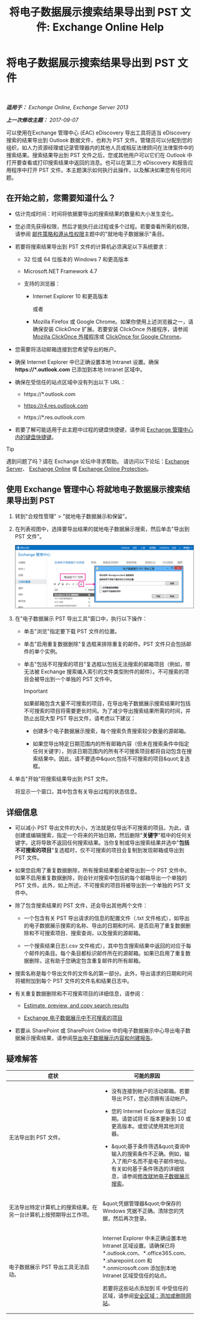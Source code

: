 ﻿---
title: '将电子数据展示搜索结果导出到 PST 文件: Exchange Online Help'
TOCTitle: 将电子数据展示搜索结果导出到 PST 文件
ms:assetid: bc47f5f9-d056-4b69-b669-ae65fad541c8
ms:mtpsurl: https://technet.microsoft.com/zh-cn/library/Dn440164(v=EXCHG.150)
ms:contentKeyID: 59636322
ms.date: 05/23/2018
mtps_version: v=EXCHG.150
ms.translationtype: MT
---

# 将电子数据展示搜索结果导出到 PST 文件

 

_**适用于：** Exchange Online, Exchange Server 2013_

_**上一次修改主题：** 2017-09-07_

可以使用在Exchange 管理中心 (EAC) eDiscovery 导出工具将适当 eDiscovery 搜索的结果导出到 Outlook 数据文件，也称为 PST 文件。管理员可以分配到您的组织，如人力资源经理或记录管理器内的其他人员或相反法律顾问在法律案件中的搜索结果。搜索结果导出到 PST 文件之后，您或其他用户可以它们在 Outlook 中打开要查看或打印搜索结果中返回的消息。也可以在第三方 eDiscovery 和报告应用程序中打开 PST 文件。本主题演示如何执行此操作，以及解决如果您有任何问题。

## 在开始之前，您需要知道什么？

  - 估计完成时间：时间将依据要导出的搜索结果的数量和大小发生变化。

  - 您必须先获得权限，然后才能执行此过程或多个过程。若要查看所需的权限，请参阅 [邮件策略和遵从性权限](messaging-policy-and-compliance-permissions-exchange-2013-help.md)主题中的&#34;就地电子数据展示&#34;条目。

  - 若要将搜索结果导出到 PST 文件的计算机必须满足以下系统要求：
    
      - 32 位或 64 位版本的 Windows 7 和更高版本
    
      - Microsoft.NET Framework 4.7
    
      - 支持的浏览器：
        
          - Internet Explorer 10 和更高版本
            
            或者
        
          - Mozilla Firefox 或 Google Chrome。如果你使用上述浏览器之一，请确保安装 *ClickOnce* 扩展。若要安装 ClickOnce 外接程序，请参阅 [Mozilla ClickOnce 外接程序](https://addons.mozilla.org/zh-cn/firefox/search/?q=clickonce%26cat=1%2c0%26appver=%26platform=)或 [ClickOnce for Google Chrome](https://chrome.google.com/webstore/search/clickonce?_category=extensions)。

  - 您需要将活动邮箱连接到您希望导出的帐户。

  - 确保 Internet Explorer 中已正确设置本地 Intranet 设置。确保 **https://\*.outlook.com** 已添加到本地 Intranet 区域中。

  - 确保在受信任的站点区域中没有列出以下 URL：
    
      - https://\*.outlook.com
    
      - https://r4.res.outlook.com
    
      - https://\*.res.outlook.com

  - 若要了解可能适用于此主题中过程的键盘快捷键，请参阅 [Exchange 管理中心内的键盘快捷键](keyboard-shortcuts-in-the-exchange-admin-center-exchange-online-protection-help.md)。

> [!TIP]  
> 遇到问题了吗？请在 Exchange 论坛中寻求帮助。 请访问以下论坛：<a href="https://go.microsoft.com/fwlink/p/?linkid=60612">Exchange Server</a>、 <a href="https://go.microsoft.com/fwlink/p/?linkid=267542">Exchange Online</a> 或 <a href="https://go.microsoft.com/fwlink/p/?linkid=285351">Exchange Online Protection</a>。


## 使用 Exchange 管理中心 将就地电子数据展示搜索结果导出到 PST

1.  转到&#34;合规性管理&#34; \> &#34;就地电子数据展示和保留&#34;。

2.  在列表视图中，选择要导出结果的就地电子数据展示搜索，然后单击&#34;导出到 PST 文件&#34;。
    
    ![导出到 PST 文件](images/Dn440164.1ebee2ac-89b3-49fa-b70c-a07c9a65f958(EXCHG.150).gif "导出到 PST 文件")  

3.  在&#34;电子数据展示 PST 导出工具&#34;窗口中，执行以下操作：
    
      - 单击&#34;浏览&#34;指定要下载 PST 文件的位置。
    
      - 单击&#34;启用重复数据删除&#34;复选框来排除重复的邮件。PST 文件只会包括邮件的单个实例。
    
      - 单击&#34;包括不可搜索的项目&#34;复选框以包括无法搜索的邮箱项目（例如，带无法被 Exchange 搜索编入索引的文件类型附件的邮件）。不可搜索的项目会被导出到一个单独的 PST 文件中。
        
        > [!IMPORTANT]  
        > 如果邮箱包含大量不可搜索的项目，在导出电子数据展示搜索结果时包括不可搜索的项目将需要更长时间。为了减少导出搜索结果所需的时间，并防止出现大型 PST 导出文件，请考虑以下建议：
        > <ul>
        > <li><p>创建多个电子数据展示搜索，每个搜索负责搜索较少数量的源邮箱。</p></li>
        > <li><p>如果您导出特定日期范围内的所有邮箱内容（但未在搜索条件中指定任何关键字），则该日期范围内的所有不可搜索项目都将自动包含在搜索结果中。因此，请不要选中&amp;quot;包括不可搜索的项目&amp;quot;复选框。</p></li>
        > </ul>


4.  单击&#34;开始&#34;将搜索结果导出到 PST 文件。
    
    将显示一个窗口，其中包含有关导出过程的状态信息。

## 详细信息

  - 可以减小 PST 导出文件的大小，方法就是仅导出不可搜索的项目。为此，请创建或编辑搜索，指定一个将来的开始日期，然后删除&#34;**关键字**&#34;框中的任何关键字。这将导致不返回任何搜索结果。当你复制或导出搜索结果并选中&#34;**包括不可搜索的项目**&#34;复选框时，仅不可搜索的项目会复制到发现邮箱或导出到 PST 文件。

  - 如果您启用了重复数据删除，所有搜索结果都会被导出到一个 PST 文件中。如果不启用重复数据删除，则会针对搜索中包括的每个邮箱导出一个单独的 PST 文件。此外，如上所述，不可搜索的项目将被导出到一个单独的 PST 文件中。

  - 除了包含搜索结果的 PST 文件，还会导出其他两个文件：
    
      - 一个包含有关 PST 导出请求的信息的配置文件（.txt 文件格式），如导出的电子数据展示搜索的名称、导出的日期和时间、是否启用了重复数据删除和不可搜索项目、搜索查询，以及搜索的源邮箱。
    
      - 一个搜索结果日志(.csv 文件格式），其中包含搜索结果中返回的对应于每个邮件的条目。每个条目都标识邮件所在的源邮箱。如果已启用了重复数据删除，这有助于您确定包含重复邮件的所有邮箱。

  - 搜索名称是每个导出文件的文件名的第一部分。此外，导出请求的日期和时间将被附加到每个 PST 文件的文件名和结果日志中。

  - 有关重复数据删除和不可搜索项目的详细信息，请参阅：
    
      - [Estimate, preview, and copy search results](in-place-ediscovery-exchange-2013-help.md)
    
      - [Exchange 电子数据展示中不可搜索的项目](unsearchable-items-in-exchange-ediscovery-exchange-2013-help.md)

  - 若要从 SharePoint 或 SharePoint Online 中的电子数据展示中心导出电子数据展示搜索结果，请参阅[导出电子数据展示内容和创建报告](https://go.microsoft.com/fwlink/p/?linkid=324757)。

## 疑难解答


<table>
<colgroup>
<col style="width: 50%" />
<col style="width: 50%" />
</colgroup>
<thead>
<tr class="header">
<th>症状</th>
<th>可能的原因</th>
</tr>
</thead>
<tbody>
<tr class="odd">
<td><p>无法导出到 PST 文件。</p></td>
<td><ul>
<li><p>没有连接到帐户的活动邮箱。若要导出 PST，您必须拥有活动帐户。</p></li>
<li><p>您的 Internet Explorer 版本已过期。请尝试将 IE 版本更新到 10 或更高版本。或尝试使用其他浏览器。</p></li>
<li><p>&amp;quot;基于条件筛选&amp;quot;查询中输入的搜索条件不正确。例如，输入了用户名而不是电子邮件地址。有关如何基于条件筛选的详细信息，请参阅<a href="modify-an-in-place-ediscovery-search-exchange-2013-help.md">修改就地电子数据展示搜索</a>。</p></li>
</ul></td>
</tr>
<tr class="even">
<td><p>无法导出特定计算机上的搜索结果。在另一台计算机上按预期导出工作项。</p></td>
<td><p>&amp;quot;凭据管理器&amp;quot;中保存的 Windows 凭据不正确。清除您的凭据，然后再次登录。</p></td>
</tr>
<tr class="odd">
<td><p>电子数据展示 PST 导出工具无法启动。</p></td>
<td><p>Internet Explorer 中未正确设置本地 Intranet 区域设置。请确保已将 *.outlook.com、*.office365.com、*.sharepoint.com 和 *.onmicrosoft.com 添加到本地 Intranet 区域受信任的站点。</p>
<p>若要将这些站点添加到 IE 中受信任的区域，请参阅<a href="https://windows.microsoft.com/zh-cn/windows/security-zones-adding-removing-websites#1tc=windows-7">安全区域：添加或删除网站</a>。</p></td>
</tr>
</tbody>
</table>

